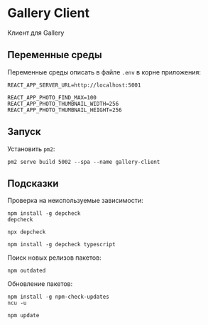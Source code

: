 # Gallery Client

Клиент для Gallery

## Переменные среды

Переменные среды описать в файле `.env` в корне приложения:

```dotenv
REACT_APP_SERVER_URL=http://localhost:5001

REACT_APP_PHOTO_FIND_MAX=100
REACT_APP_PHOTO_THUMBNAIL_WIDTH=256
REACT_APP_PHOTO_THUMBNAIL_HEIGHT=256
```

## Запуск

Установить `pm2`:

```shell
pm2 serve build 5002 --spa --name gallery-client
```

## Подсказки

Проверка на неиспользуемые зависимости:

```shell
npm install -g depcheck
depcheck

npx depcheck

npm install -g depcheck typescript
```

Поиск новых релизов пакетов:

```shell
npm outdated
```

Обновление пакетов:

```shell
npm install -g npm-check-updates
ncu -u

npm update
```
